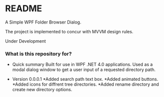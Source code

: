 # README #

A Simple WPF Folder Browser Dialog.

The project is implemented to concur with MVVM design rules.

Under Development

### What is this repository for? ###

* Quick summary 
	Built for use in WPF .NET 4.0 applications.
	Used as a modal dialog window to get a user input of a requested directory path.
	

* Version 0.0.0.1
	*Added search path text box.
	*Added animated buttons.
	*Added icons for diffrent tree directories.
	*Added rename directory and create new directory options.